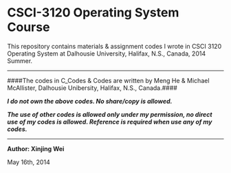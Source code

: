 CSCI-3120 Operating System Course
=========

This repository contains materials & assignment codes I wrote in CSCI 3120 Operating System at Dalhousie University, Halifax, N.S., Canada, 2014 Summer.

***

####The codes in C_Codes & Codes are written by Meng He & Michael McAllister, Dalhousie Unibersity, Halifax, N.S., Canada.####

***I do not own the above codes. No share/copy is allowed.***

***The use of other codes is allowed only under my permission, no direct use of my codes is allowed. Reference is required when use any of my codes.***

***

**Author: Xinjing Wei**

May 16th, 2014
